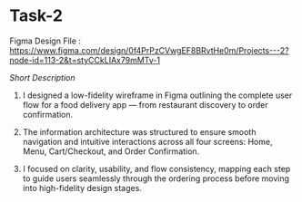 # Task-2

Figma Design File : https://www.figma.com/design/0f4PrPzCVwgEF8BRvtHe0m/Projects---2?node-id=113-2&t=styCCkLIAx79mMTv-1

*Short Description*

1) I designed a low-fidelity wireframe in Figma outlining the complete user flow for a food delivery app — from restaurant discovery to order confirmation. 

2) The information architecture was structured to ensure smooth navigation and intuitive interactions across all four screens: Home, Menu, Cart/Checkout, and Order Confirmation.

3) I focused on clarity, usability, and flow consistency, mapping each step to guide users seamlessly through the ordering process before moving into high-fidelity design stages.
